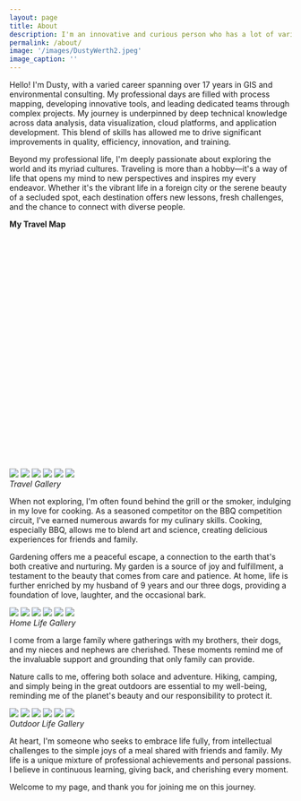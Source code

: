 ```yaml
---
layout: page
title: About
description: I'm an innovative and curious person who has a lot of varied experience throughout the environmental consulting market.
permalink: /about/
image: '/images/DustyWerth2.jpeg'
image_caption: ''
---
```


Hello! I'm Dusty, with a varied career spanning over 17 years in GIS and environmental consulting. My professional days are filled with process mapping, developing innovative tools, and leading dedicated teams through complex projects. My journey is underpinned by deep technical knowledge across data analysis, data visualization, cloud platforms, and application development. This blend of skills has allowed me to drive significant improvements in quality, efficiency, innovation, and training.

Beyond my professional life, I'm deeply passionate about exploring the world and its myriad cultures. Traveling is more than a hobby—it's a way of life that opens my mind to new perspectives and inspires my every endeavor. Whether it's the vibrant life in a foreign city or the serene beauty of a secluded spot, each destination offers new lessons, fresh challenges, and the chance to connect with diverse people.

<strong>My Travel Map</strong>
<div id="mapid" style="height: 400px;"></div>
<script>
document.addEventListener('DOMContentLoaded', function() {
  var map = L.map('mapid').setView([39.061122083, -60.240289294], 2);
  L.tileLayer('https://{s}.tile.opentopomap.org/{z}/{x}/{y}.png', {
    attribution: 'Map data © <a href="https://opentopomap.org">OpenTopoMap</a>',
    maxZoom: 17,
  }).addTo(map);

  // Function to add GeoJSON data to the map with customizable marker options
  function addGeoJSONLayer(url, fillColor) {
    var geojsonMarkerOptions = {
      radius: 8,
      fillColor: fillColor,
      color: "#000",
      weight: 3,
      opacity: 1,
      fillOpacity: 0.8
    };

    fetch(url)
      .then(function(response) { return response.json(); })
      .then(function(data) {
        L.geoJSON(data, {
          pointToLayer: function (feature, latlng) {
            return L.circleMarker(latlng, geojsonMarkerOptions);
          }
        }).addTo(map);
      })
      .catch(function(error) {
        console.error('Error fetching GeoJSON: ', error);
      });
  }

  // Add GeoJSON layers
  addGeoJSONLayer('https://raw.githubusercontent.com/DustyWerth/DustyWerth.github.io/Leaflet/_geojson/Travel_Locs.geojson', '#0000FF'); // Blue markers
  addGeoJSONLayer('https://raw.githubusercontent.com/DustyWerth/DustyWerth.github.io/Leaflet/_geojson/National_Parks.geojson', '#00FF00'); // Green markers
  addGeoJSONLayer('https://raw.githubusercontent.com/DustyWerth/DustyWerth.github.io/Leaflet/_geojson/Camping_Sites.geojson', '#FFFF00'); // Yellow markers
});
</script>

<div class="gallery-box">
  <div class="gallery">
    <img src="/images/LadyLuck.jpeg" loading="lazy">
    <img src="/images/La_Sagrada.jpg" loading="lazy">
    <img src="/images/USSArizona.jpeg" loading="lazy">
    <img src="/images/Sevile.jpg" loading="lazy">
    <img src="/images/India_Elephant_Island.jpeg" loading="lazy">
    <img src="/images/Portugal.jpg" loading="lazy">
   </div>
  <em>Travel Gallery</em>
</div>

When not exploring, I'm often found behind the grill or the smoker, indulging in my love for cooking. As a seasoned competitor on the BBQ competition circuit, I've earned numerous awards for my culinary skills. Cooking, especially BBQ, allows me to blend art and science, creating delicious experiences for friends and family.

Gardening offers me a peaceful escape, a connection to the earth that's both creative and nurturing. My garden is a source of joy and fulfillment, a testament to the beauty that comes from care and patience. At home, life is further enriched by my husband of 9 years and our three dogs, providing a foundation of love, laughter, and the occasional bark.

<div class="gallery-box">
  <div class="gallery">
    <img src="/images/DustyRussel.jpeg" loading="lazy">
    <img src="/images/Milo.jpg" loading="lazy">
    <img src="/images/Gussie.jpeg" loading="lazy">
    <img src="/images/Trooper.jpeg" loading="lazy">
    <img src="/images/Ribs.jpeg" loading="lazy">
    <img src="/images/Chicken.jpg" loading="lazy">
  </div>
  <em>Home Life Gallery</em>
</div>

I come from a large family where gatherings with my brothers, their dogs, and my nieces and nephews are cherished. These moments remind me of the invaluable support and grounding that only family can provide.

Nature calls to me, offering both solace and adventure. Hiking, camping, and simply being in the great outdoors are essential to my well-being, reminding me of the planet's beauty and our responsibility to protect it.

<div class="gallery-box">
  <div class="gallery">
    <img src="/images/Moose.jpeg" loading="lazy">
    <img src="/images/RedRocks.jpg" loading="lazy">
    <img src="/images/RMNP_Hike.jpeg" loading="lazy">
    <img src="/images/Bear.jpeg" loading="lazy">
    <img src="/images/Aruba_Sunset.jpeg" loading="lazy">
    <img src="/images/Glacier.jpeg" loading="lazy">
  </div>
  <em>Outdoor Life Gallery</em>
</div>

At heart, I'm someone who seeks to embrace life fully, from intellectual challenges to the simple joys of a meal shared with friends and family. My life is a unique mixture of professional achievements and personal passions. I believe in continuous learning, giving back, and cherishing every moment.

Welcome to my page, and thank you for joining me on this journey.
